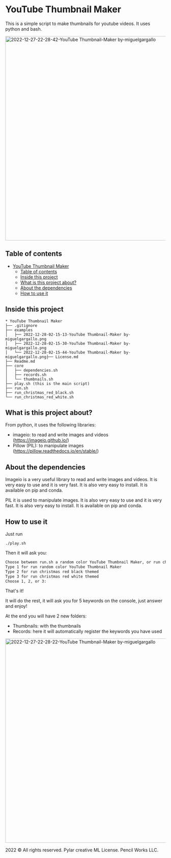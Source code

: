 # YouTube Thumbnail Maker

This is a simple script to make thumbnails for youtube videos. It uses python and bash.

<img width="640" alt="2022-12-27-22-28-42-YouTube Thumbnail-Maker by-miguelgargallo" src="https://user-images.githubusercontent.com/5947268/209724151-0416a3f2-03d2-4d5e-9829-5957f57eaaae.png">

## Table of contents

- [YouTube Thumbnail Maker](#youtube-thumbnail-maker)
  - [Table of contents](#table-of-contents)
  - [Inside this project](#inside-this-project)
  - [What is this project about?](#what-is-this-project-about)
  - [About the dependencies](#about-the-dependencies)
  - [How to use it](#how-to-use-it)

## Inside this project

```
* YouTube Thumbnail Maker
├── .gitignore
├── examples
│   ├── 2022-12-28-02-15-13-YouTube Thumbnail-Maker by-miguelgargallo.png
│   ├── 2022-12-28-02-15-30-YouTube Thumbnail-Maker by-miguelgargallo.png
│   └── 2022-12-28-02-15-44-YouTube Thumbnail-Maker by-miguelgargallo.png├── License.md
├── Readme.md
├── core
│   ├── dependencies.sh
│   ├── records.sh
│   └── thumbnails.sh
├── play.sh (this is the main script)
├── run.sh
├── run_christmas_red_black.sh
└── run_christmas_red_white.sh
```

## What is this project about?

From python, it uses the following libraries:

- imageio: to read and write images and videos (https://imageio.github.io/)
- Pillow (PIL): to manipulate images (https://pillow.readthedocs.io/en/stable/)

## About the dependencies

Imageio is a very useful library to read and write images and videos. It is very easy to use and it is very fast. It is also very easy to install. It is available on pip and conda.

PIL it is used to manipulate images. It is also very easy to use and it is very fast. It is also very easy to install. It is available on pip and conda.

## How to use it

Just run

```
./play.sh
```

Then it will ask you:

```bash
Choose between run.sh a random color YouTube Thumbnail Maker, or run christmas red black sh, a Christmas themed YouTube Thumbnail Maker with red and black colors or a third option, run.sh a random color YouTube Thumbnail Maker with a white background and red text.
Type 1 for run random color YouTube Thumbnail Maker
Type 2 for run christmas red black themed
Type 3 for run christmas red white themed
Choose 1, 2, or 3: 
```

That's it!

It will do the rest, it will ask you for 5 keywords on the console, just answer and enjoy!

At the end you will have 2 new folders:

- Thumbnails: with the thumbnails
- Records: here it will automatically register the keywords you have used

<img width="640" alt="2022-12-27-22-28-22-YouTube Thumbnail-Maker by-miguelgargallo" src="https://user-images.githubusercontent.com/5947268/209724168-b1313f4a-608e-43aa-b968-c4561d988d9a.png">

2022 © All rights reserved. Pylar creative ML License. Pencil Works LLC.
